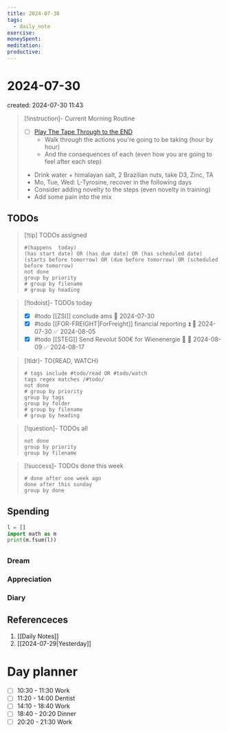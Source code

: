 ```yaml
---
title: 2024-07-30
tags:
  - daily_note
exercise: 
moneySpent: 
meditation:
productive:
---
```

# 2024-07-30
created: 2024-07-30 11:43

> [!instruction]- Current Morning Routine
> - [ ] [Play The Tape Through to the END](https://youtu.be/6CWq8wyS90o?si=FdqthmYdGg12ubuB)
> 	- Walk through the actions you're going to be taking (hour by hour)
> 	- And the consequences of each (even how you are going to feel after each step)
> - Drink water + himalayan salt, 2 Brazilian nuts, take D3, Zinc, TA
> - Mo, Tue, Wed: L-Tyrosine, recover in the following days
> - Consider adding novelty to the steps (even novelty in training)
> - Add some pain into the mix

## TODOs
>[!tip] TODOs assigned
> ```tasks
> #(happens  today)
> (has start date) OR (has due date) OR (has scheduled date)
> (starts before tomorrow) OR (due before tomorrow) OR (scheduled before tomorrow)
> not done
> group by priority
> # group by filename
> # group by heading
> ```

>[!todoist]- TODOs today
>- [x] #todo [[ZSI]] conclude ams 🛫 2024-07-30
>- [x] #todo [[FOR-FREIGHT|ForFreight]] financial reporting ⏫ 🛫 2024-07-30 ✅ 2024-08-05
>- [x] #todo [[STEG]] Send Revolut 500€ for Wienenergie 🔺 🛫 2024-08-09 ✅ 2024-08-17

>[!tldr]- TO{READ, WATCH}
> ```tasks
> # tags include #todo/read OR #todo/watch 
> tags regex matches /#todo/
> not done
> # group by priority
> group by tags
> group by folder
> # group by filename
> # group by heading
> ```

>[!question]- TODOs all
> ```tasks
> not done
> group by priority
> group by filename
> ```

>[!success]- TODOs done this week
> ```tasks
> # done after one week ago
> done after this sunday
> group by done
>  ```

## Spending
```python
l = []
import math as m
print(m.fsum(l))
```

##
### Dream

### Appreciation

### Diary

## Referenceces
1. [[Daily Notes]]
2. [[2024-07-29|Yesterday]]

# Day planner

- [ ] 10:30 - 11:30 Work
- [ ] 11:20 - 14:00 Dentist
- [ ] 14:10 - 18:40 Work
- [ ] 18:40 - 20:20 Dinner
- [ ] 20:20 - 21:30 Work